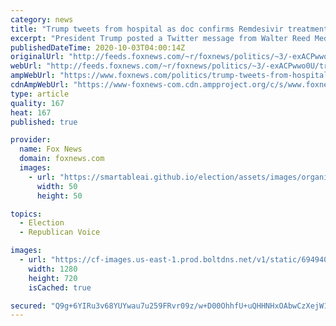```yaml
---
category: news
title: "Trump tweets from hospital as doc confirms Remdesivir treatment: ‘Going well, I think!’"
excerpt: "President Trump posted a Twitter message from Walter Reed Medical Center on Friday night, suggesting he’s feeling OK after being admitted earlier after his coronavirus diagnosis."
publishedDateTime: 2020-10-03T04:00:14Z
originalUrl: "http://feeds.foxnews.com/~r/foxnews/politics/~3/-exACPwwo0U/trump-tweets-from-hospital-as-doc-confirms-remdesivir-treatment-going-well-i-think"
webUrl: "http://feeds.foxnews.com/~r/foxnews/politics/~3/-exACPwwo0U/trump-tweets-from-hospital-as-doc-confirms-remdesivir-treatment-going-well-i-think"
ampWebUrl: "https://www.foxnews.com/politics/trump-tweets-from-hospital-as-doc-confirms-remdesivir-treatment-going-well-i-think.amp"
cdnAmpWebUrl: "https://www-foxnews-com.cdn.ampproject.org/c/s/www.foxnews.com/politics/trump-tweets-from-hospital-as-doc-confirms-remdesivir-treatment-going-well-i-think.amp"
type: article
quality: 167
heat: 167
published: true

provider:
  name: Fox News
  domain: foxnews.com
  images:
    - url: "https://smartableai.github.io/election/assets/images/organizations/foxnews.com-50x50.jpg"
      width: 50
      height: 50

topics:
  - Election
  - Republican Voice

images:
  - url: "https://cf-images.us-east-1.prod.boltdns.net/v1/static/694940094001/b24ff7a3-de95-49af-87da-5c2c3cb9445d/e378f419-56da-4805-85a0-d0a82ff06c82/1280x720/match/image.jpg"
    width: 1280
    height: 720
    isCached: true

secured: "Q9g+6YIRu3v68YUYwau7u259FRvr09z/w+D00OhhfU+uQHHNHxOAbwCzXejW1GrnI1CX0Xdax6Ee0qO/K8+RUUIQy5akLI6emJ4z4PT4tN1UKp/sJHSZgdshaokp/WVbfYj21mHgNSucXIhW6rmYdVLhL3zcymAR7tYcNa0VaNWuSR6ar5AgRPZo+M6ECaEcCtcpjPEUWezrStqKnOjGVLZXwwRCbQbKEUJrDD+zHlfdtHiIXk7rhUh7TGgqw3zaTEx7m6SGo3FQJJNfHE4jmownCpRUHGLvG8gHK/B6ZBI0gnXgpfjyoTaSQ1bfo9CwbZ+LmTddUOIXjg/6civvqKs/XGhW9zsWVZgCUcBluq4=;tB0vZAtKBGnSwKaW+4KKMA=="
---
```


